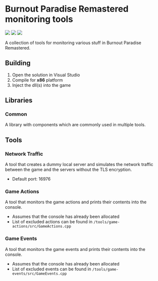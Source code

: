 # Burnout Paradise Remastered monitoring tools

![](https://img.shields.io/badge/Windows-0078D6?style=for-the-badge&logo=windows&logoColor=white)
![](https://img.shields.io/badge/Visual%20Studio-5C2D91?style=for-the-badge&logo=visual-studio&logoColor=white)
![](https://img.shields.io/badge/C%2B%2B-00599C?style=for-the-badge&logo=c%2B%2B&logoColor=white)

A collection of tools for monitoring various stuff in Burnout Paradise Remastered.


## Building
1. Open the solution in Visual Studio
2. Compile for **x86** platform
3. Inject the dll(s) into the game


## Libraries
### Common
A library with components which are commonly used in multiple tools.


## Tools
### Network Traffic
A tool that creates a dummy local server and simulates the network traffic between the game and the servers without the TLS encryption.
- Default port: 16976
### Game Actions
A tool that monitors the game actions and prints their contents into the console.
- Assumes that the console has already been allocated
- List of excluded actions can be found in `/tools/game-actions/src/GameActions.cpp`
### Game Events
A tool that monitors the game events and prints their contents into the console.
- Assumes that the console has already been allocated
- List of excluded events can be found in `/tools/game-events/src/GameEvents.cpp`
